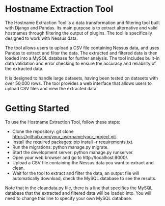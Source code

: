 # Hostname Extraction Tool
The Hostname Extraction Tool is a data transformation and filtering tool built with Django and Pandas. Its main purpose is to extract alternative and valid hostnames through filtering the output of plugins. The tool is specifically designed to work with Nessus data.

The tool allows users to upload a CSV file containing Nessus data, and uses Pandas to extract and filter the data. The extracted and filtered data is then loaded into a MySQL database for further analysis. The tool includes built-in data validation and error checking to ensure the accuracy and reliability of the extracted data.

It is designed to handle large datasets, having been tested on datasets with over 50,000 rows. The tool provides a web interface that allows users to upload CSV files and view the extracted data.

# Getting Started
To use the Hostname Extraction Tool, follow these steps:

- Clone the repository: git clone https://github.com/your_username/your_project.git.
- Install the required packages: pip install -r requirements.txt.
- Run the migrations: python manage.py migrate.
- Start the development server: python manage.py runserver.
- Open your web browser and go to http://localhost:8000/.
- Upload a CSV file containing the Nessus data you want to extract and clean.
- Wait for the tool to extract and filter the data, an output file will automatically download, check the MySQL database to see the results.

Note that in the cleandata.py file, there is a line that specifies the MySQL database that the extracted and filtered data will be loaded into. You will need to change this line to specify your own MySQL database.
